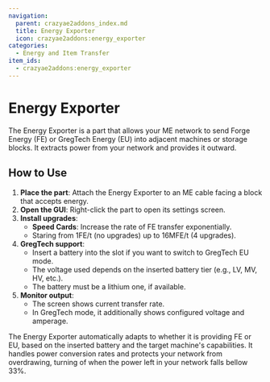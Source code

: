 ```yaml
---
navigation:
  parent: crazyae2addons_index.md
  title: Energy Exporter
  icon: crazyae2addons:energy_exporter
categories:
  - Energy and Item Transfer
item_ids:
  - crazyae2addons:energy_exporter
---
```


# Energy Exporter

The Energy Exporter is a part that allows your ME network to send Forge Energy (FE)
or GregTech Energy (EU) into adjacent machines or storage blocks. 
It extracts power from your network and provides it outward.

## How to Use

1. **Place the part**: Attach the Energy Exporter to an ME cable facing a block that accepts energy.
2. **Open the GUI**: Right-click the part to open its settings screen.
3. **Install upgrades**:
    - **Speed Cards**: Increase the rate of FE transfer exponentially.
    - Staring from 1FE/t (no upgrades) up to 16MFE/t (4 upgrades).
4. **GregTech support**:
    - Insert a battery into the slot if you want to switch to GregTech EU mode.
    - The voltage used depends on the inserted battery tier (e.g., LV, MV, HV, etc.).
    - The battery must be a lithium one, if available.
5. **Monitor output**:
    - The screen shows current transfer rate.
    - In GregTech mode, it additionally shows configured voltage and amperage.

The Energy Exporter automatically adapts to whether it is providing FE or EU,
based on the inserted battery and the target machine's capabilities. 
It handles power conversion rates and protects your network from overdrawing, 
turning of when the power left in your network falls bellow 33%.